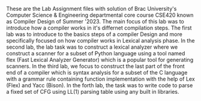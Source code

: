 These are the Lab Assignment files with solution of Brac University's Computer Science & Engineering departmental core course CSE420 known as Compiler Design of Summer '2023. The main focus of this lab was to introduce how a compiler works in it's differnet compilation steps. 
The first lab was to introduce to the basics steps of a compiler Design and more specifically focused on how compiler works in Lexical analysis phase.
In the second lab, the lab task was to construct a lexical analyzer where we construct a scanner for a subset of Python language using a tool named flex (Fast Lexical Analyzer Generator) which is a popular tool for generating scanners.
In the third lab, we focus to construct the last part of the front end of a compiler which is syntax analysis for a subset of the C language  with a grammar rule containing
function implementation with the help of Lex (Flex) and Yacc (Bison).
In the forth lab, the task was to write code to parse a fixed set of CFG using LL(1) parsing table using any built in libraries.
